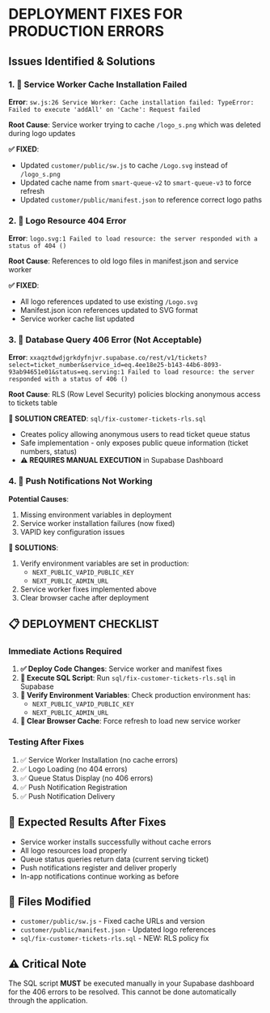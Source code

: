 # DEPLOYMENT FIXES FOR PRODUCTION ERRORS

## Issues Identified & Solutions

### 1. 🚨 Service Worker Cache Installation Failed

**Error**: `sw.js:26 Service Worker: Cache installation failed: TypeError: Failed to execute 'addAll' on 'Cache': Request failed`

**Root Cause**: Service worker trying to cache `/logo_s.png` which was deleted during logo updates

**✅ FIXED**:

- Updated `customer/public/sw.js` to cache `/Logo.svg` instead of `/logo_s.png`
- Updated cache name from `smart-queue-v2` to `smart-queue-v3` to force refresh
- Updated `customer/public/manifest.json` to reference correct logo paths

### 2. 🚨 Logo Resource 404 Error  

**Error**: `logo.svg:1 Failed to load resource: the server responded with a status of 404 ()`

**Root Cause**: References to old logo files in manifest.json and service worker

**✅ FIXED**:

- All logo references updated to use existing `/Logo.svg`
- Manifest.json icon references updated to SVG format
- Service worker cache list updated

### 3. 🚨 Database Query 406 Error (Not Acceptable)

**Error**: `xxaqztdwdjgrkdyfnjvr.supabase.co/rest/v1/tickets?select=ticket_number&service_id=eq.4ee18e25-b143-44b6-8093-93ab94651e01&status=eq.serving:1 Failed to load resource: the server responded with a status of 406 ()`

**Root Cause**: RLS (Row Level Security) policies blocking anonymous access to tickets table

**🔧 SOLUTION CREATED**: `sql/fix-customer-tickets-rls.sql`

- Creates policy allowing anonymous users to read ticket queue status
- Safe implementation - only exposes public queue information (ticket numbers, status)
- **⚠️ REQUIRES MANUAL EXECUTION** in Supabase Dashboard

### 4. 🚨 Push Notifications Not Working

**Potential Causes**:

1. Missing environment variables in deployment
2. Service worker installation failures (now fixed)
3. VAPID key configuration issues

**🔧 SOLUTIONS**:

1. Verify environment variables are set in production:
   - `NEXT_PUBLIC_VAPID_PUBLIC_KEY`
   - `NEXT_PUBLIC_ADMIN_URL`
2. Service worker fixes implemented above
3. Clear browser cache after deployment

## 📋 DEPLOYMENT CHECKLIST

### Immediate Actions Required

1. **✅ Deploy Code Changes**: Service worker and manifest fixes
2. **🔧 Execute SQL Script**: Run `sql/fix-customer-tickets-rls.sql` in Supabase
3. **🔧 Verify Environment Variables**: Check production environment has:
   - `NEXT_PUBLIC_VAPID_PUBLIC_KEY`
   - `NEXT_PUBLIC_ADMIN_URL`
4. **🧹 Clear Browser Cache**: Force refresh to load new service worker

### Testing After Fixes

1. ✅ Service Worker Installation (no cache errors)
2. ✅ Logo Loading (no 404 errors)  
3. ✅ Queue Status Display (no 406 errors)
4. ✅ Push Notification Registration
5. ✅ Push Notification Delivery

## 🎯 Expected Results After Fixes

- Service worker installs successfully without cache errors
- All logo resources load properly
- Queue status queries return data (current serving ticket)
- Push notifications register and deliver properly
- In-app notifications continue working as before

## 📝 Files Modified

- `customer/public/sw.js` - Fixed cache URLs and version
- `customer/public/manifest.json` - Updated logo references
- `sql/fix-customer-tickets-rls.sql` - NEW: RLS policy fix

## ⚠️ Critical Note

The SQL script **MUST** be executed manually in your Supabase dashboard for the 406 errors to be resolved. This cannot be done automatically through the application.
